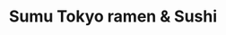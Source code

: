 ---
layout: place
title: "Sumu Tokyo ramen & Sushi"
permalink: /illinois/chicago/sumu-tokyo-ramen-sushi.html
stateAbbr: IL
stateName: Illinois
cityName: Chicago
place_id: ChIJSwc5RmUtDogRzk1BJTszG8U
photos:
  - name: >-
      places/ChIJSwc5RmUtDogRzk1BJTszG8U/photos/AeeoHcLFPbmhUiNrBrGN1bcVEFwNTaxW9UNpFfUQXM6DJLrcfjbx8cnBigqlXo2T7cq79EpBb9WCPDwCh2I51_FvZRHNnOfJJLKCnG_98bau60XNAzGO5hbs--MctPk-SOjz1UtDLMUc8grsnr5yy1Um4IRdlXI8BjyPUA1fHWRTkQX-7OomDsOpcGoq8sFNp4bcUkptOwa5Bl24-sHE4c1jyDLqVsPjn59SCyjICGq2eXvt2_NcqBATWVt89M0twRieWovkiwLbSwPlFo1s4ZDHa-bV7afw3IdYe3cnJTR3r_XDNg
    widthPx: 4366
    heightPx: 3967
    authorAttributions:
      - displayName: Sumu Tokyo ramen & Sushi
        uri: https://maps.google.com/maps/contrib/111258470481263425297
        photoUri: >-
          https://lh3.googleusercontent.com/a-/ALV-UjV12QEC-CZ85tmvuiu1z3yXDCtBY6zmXH0SSN2mhyzBPfGeUNg=s100-p-k-no-mo
    flagContentUri: >-
      https://www.google.com/local/imagery/report/?cb_client=maps_api_places.places_api&image_key=!1e10!2sAF1QipOtajm26KaYl72uXSWQE5kYGsW-N4ttA5BiHaHj&hl=en-US
    googleMapsUri: >-
      https://www.google.com/maps/place//data=!3m4!1e2!3m2!1sAF1QipOtajm26KaYl72uXSWQE5kYGsW-N4ttA5BiHaHj!2e10!4m2!3m1!1s0x880e2d654639074b:0xc51b333b25414dce
  - name: >-
      places/ChIJSwc5RmUtDogRzk1BJTszG8U/photos/AeeoHcL8X8astR7PmiYVo5lThu9LVP1kavLJ5o3RLJhZb7StdSv86KgkrgUNIjzDsWPMK11yFYwNRqUug_-N1AHs2uH2r3EkJ6AGYzIiskBUkApN9HYoZ2I7ECcIsxk-dmLE5qFjuOZoZV4EniarzrkrjOHIbY-OIjYoy-hY3UwC4R0lm6v7FZ1GQ6TFZ1oY_r1sZRx0czB1uQJI_yTifhjYKJRonqCt6YkYNbgKJn6hmRpXkpKwlNnS1imQfTr5zH_c63IMoIMdMr8kyqy-XUUkmpetVz_0LCtzEE5w2KL_elAXrA
    widthPx: 4800
    heightPx: 3200
    authorAttributions:
      - displayName: Sumu Tokyo ramen & Sushi
        uri: https://maps.google.com/maps/contrib/111258470481263425297
        photoUri: >-
          https://lh3.googleusercontent.com/a-/ALV-UjV12QEC-CZ85tmvuiu1z3yXDCtBY6zmXH0SSN2mhyzBPfGeUNg=s100-p-k-no-mo
    flagContentUri: >-
      https://www.google.com/local/imagery/report/?cb_client=maps_api_places.places_api&image_key=!1e10!2sAF1QipPeMupFSNHhy0mrN4FSSS_PWeAtZ6GACr82cGgv&hl=en-US
    googleMapsUri: >-
      https://www.google.com/maps/place//data=!3m4!1e2!3m2!1sAF1QipPeMupFSNHhy0mrN4FSSS_PWeAtZ6GACr82cGgv!2e10!4m2!3m1!1s0x880e2d654639074b:0xc51b333b25414dce
  - name: >-
      places/ChIJSwc5RmUtDogRzk1BJTszG8U/photos/AeeoHcIUq3azV6liK6KRohAIXaTaCsMs09CZCQwx9tKByXL0OPMBfk0URXITAVHazXQjOGI5_IE6yplJXG5x3TGPWOSXWBIDdZ3zeTDn2MY3sT9G9Nooa3Gutrqe0FJQY2X3CF7v8cSHJxJqO4CrX7TNh6wLErS90SWbN_FzE51DNmpvdtDrLh_kfAViKP57wfrppjZ0tvfPbbCVFGfnSSRHK1m8-8gqrscqC5_15IOME3zn5vyxPn3MLeUo7Vzw-e0orY1384zNcHWcoIee2vew3I3kBeNNgw0t45slz0m_70bYzQ
    widthPx: 3000
    heightPx: 4000
    authorAttributions:
      - displayName: Sumu Tokyo ramen & Sushi
        uri: https://maps.google.com/maps/contrib/111258470481263425297
        photoUri: >-
          https://lh3.googleusercontent.com/a-/ALV-UjV12QEC-CZ85tmvuiu1z3yXDCtBY6zmXH0SSN2mhyzBPfGeUNg=s100-p-k-no-mo
    flagContentUri: >-
      https://www.google.com/local/imagery/report/?cb_client=maps_api_places.places_api&image_key=!1e10!2sAF1QipNikKB8LmbEmj6LYmE-fNh0lEuRCS4Dp0By_-63&hl=en-US
    googleMapsUri: >-
      https://www.google.com/maps/place//data=!3m4!1e2!3m2!1sAF1QipNikKB8LmbEmj6LYmE-fNh0lEuRCS4Dp0By_-63!2e10!4m2!3m1!1s0x880e2d654639074b:0xc51b333b25414dce
  - name: >-
      places/ChIJSwc5RmUtDogRzk1BJTszG8U/photos/AeeoHcJHXguy9hphHqmAidhFVQ_rrI_FTKsMGaNeY7jLXtynuafwlqfup0JRecbLRb5WXndhnSwq7U8TFkTQQrLpAjdlkkBOx1A4ypLEHxt__R79qESpGWzbRrUryoVm-ZHizgcKX6oTxQw_DtGG2jy5p9e86xbRVqwdHlbUB_ucBtuLMTm-gJEAJuhrCRC72GANoY74o-quAghfvuHY9HpoPiea3vFCBshK81CK3XGcAG8FDJUlOPG-k_l29Ghomkl85PsqB1xaQdFtQyyTKNTJ-ognxuWLBmZUjuSPxkZDPEUrwWpiCcQIwDe9hQCnQ4MFwKguzA7u3Xaz5GTFeUh3QkqVUJ3bdpfCwYUgtemsvrRO58uHE-AXUL7zhrQtbc0E1D7eMkxOWwCEjSPvcHcvbpHE5-PQYhi4mcnfiw02vkk97w
    widthPx: 3024
    heightPx: 4032
    authorAttributions:
      - displayName: Claire Hess
        uri: https://maps.google.com/maps/contrib/113312362196581572559
        photoUri: >-
          https://lh3.googleusercontent.com/a-/ALV-UjX6I8B5KXni0u52xnofMxTj96Th6SSEDLNDGQ5_crpaBdmJbkcm=s100-p-k-no-mo
    flagContentUri: >-
      https://www.google.com/local/imagery/report/?cb_client=maps_api_places.places_api&image_key=!1e10!2sCIHM0ogKEICAgIC346bzIg&hl=en-US
    googleMapsUri: >-
      https://www.google.com/maps/place//data=!3m4!1e2!3m2!1sCIHM0ogKEICAgIC346bzIg!2e10!4m2!3m1!1s0x880e2d654639074b:0xc51b333b25414dce
  - name: >-
      places/ChIJSwc5RmUtDogRzk1BJTszG8U/photos/AeeoHcIQIy0KcTblBmfieiKtwm34dr235Pr1Pm2Gc8Y3yyu2P9phtPbobSTq5ihe7g_PMJlkLC50msbDoSwn-kEg2hboCOVLvra74J58FV4p0ZXtKnVR0kAD0uIJkaEfCNWNvMS4rFRKoA27IUCyYOPFAFbnq0bqd8Mc6MKREysPv0_pUl-9379E4F7ErKADnI3kaH7XUcWL5HplKbWm8Undo8RwqtlK2gLHeINJGslf1t3e3R1aCH8HG9xJ5TatQu9ATiTwRWWFe_zSzhLCngxHb-6Neofx55dnOw_IXToOtz9Pvx-EJZ6-UuIZeewrF0c3SSk0eYuEXxb6a4S4UbrwklKEV35XdM3Lo25CEgjacOygyswA2tW74_gki1QUCmT-jvQclnsBnJuQCp46yFHh6OpiIV3_1FAJkUP8OuA7313LDOY
    widthPx: 3024
    heightPx: 4032
    authorAttributions:
      - displayName: Rodrigo A. Galdámez
        uri: https://maps.google.com/maps/contrib/111412611772566330602
        photoUri: >-
          https://lh3.googleusercontent.com/a-/ALV-UjUHlLyW9Mlt96ViZQ0ziK2FZO0HX0uJQ_zfyGBxES0R4u3fYIvO=s100-p-k-no-mo
    flagContentUri: >-
      https://www.google.com/local/imagery/report/?cb_client=maps_api_places.places_api&image_key=!1e10!2sCIHM0ogKEICAgIDHxfuHsAE&hl=en-US
    googleMapsUri: >-
      https://www.google.com/maps/place//data=!3m4!1e2!3m2!1sCIHM0ogKEICAgIDHxfuHsAE!2e10!4m2!3m1!1s0x880e2d654639074b:0xc51b333b25414dce
  - name: >-
      places/ChIJSwc5RmUtDogRzk1BJTszG8U/photos/AeeoHcI2wdLWVeyc5zWkCANP1_NM9yKL5C2r5Nm-Sdhif2c68avyS1IE_x5gt4KcmPyKiTbbftoRH2u3SjQ-w1kD1S09_odi34uglHfNUPJEV8i0fDqLGNTWZeADqaKZgd_UFCnU_a_Pjh143ACahBARMFE8b1EZvbYHVX-K0zfdNG_aCc4D5XFSkVpcrti7enZRqsdhyXiKKiv_5rfbUgQj7ByGy9A03vGDcY9yLfbr9sDX3XbX7_kBNtsC7I18GWFRFYOnNgjBKjFZGTkGw6UpXpvZadBShV4lm8XVMoVQfQ6fimYAY4jlxL3rTlJC_9ugz-9Da73l80z_IUIKVBFCnqdb1nl8nZZszm_gKYQrUqdF2vJEoyNwHdU_2zmyjyjD-I5tBI3_ziaRiGrkEEOfkOOqB29a95PUGAJSGxBXuf4qcnDg
    widthPx: 4080
    heightPx: 3072
    authorAttributions:
      - displayName: Annette Rogotowicz
        uri: https://maps.google.com/maps/contrib/105052320062923692084
        photoUri: >-
          https://lh3.googleusercontent.com/a/ACg8ocJIxEL9Hbxok_uyOEzdVN24uulgXkBd7uw7o9vM9vZCr00kzg=s100-p-k-no-mo
    flagContentUri: >-
      https://www.google.com/local/imagery/report/?cb_client=maps_api_places.places_api&image_key=!1e10!2sCIHM0ogKEICAgIDzv4fXuQE&hl=en-US
    googleMapsUri: >-
      https://www.google.com/maps/place//data=!3m4!1e2!3m2!1sCIHM0ogKEICAgIDzv4fXuQE!2e10!4m2!3m1!1s0x880e2d654639074b:0xc51b333b25414dce
  - name: >-
      places/ChIJSwc5RmUtDogRzk1BJTszG8U/photos/AeeoHcIuWqlNAypM7j9bwVHNudNlC6L4UsGqVckVrEyHDwqo7YcQql9bshY568GU0IwR5T9N7SUZ25WDBKWOhKxnRHaFbmQijpNUpERFolDogo4dd-EO2A6rlhwOxHdz_awTPL5fJYH1KEKdUhRXVEfdYJUcZcNoK4Qzfoy-P9MoXfm9_41o5d1X96pIWPS3uRN_4aczsvoK9VB1nnN5GMDcAxqcz4MYgiHapwHZ1UbVs0jHjlzqdb2YCwdfrS0p-_N_sR0BvuPaYD00pwJdDGgHGFPpBEPVuQOCv2ajfjyvTrSJ2VdYvVlsjPdrbgEAOdnk9WJW4XarNJMprdhlgNTlp4dXxZsyfb-qUuF2F3Rly3ILC05zsmPJGeJu1O4lTHwbHnwWTGq80Ji2lAUqQiWNJjLWb1MtOAggVocD0RRBOp0
    widthPx: 4000
    heightPx: 3000
    authorAttributions:
      - displayName: Nicholas Todd
        uri: https://maps.google.com/maps/contrib/102165344924309222488
        photoUri: >-
          https://lh3.googleusercontent.com/a-/ALV-UjXBXI6sC_fa56ZgdhkZdQbAbb01lqN1aGWhpJBcJ4dfxRRJznsgVA=s100-p-k-no-mo
    flagContentUri: >-
      https://www.google.com/local/imagery/report/?cb_client=maps_api_places.places_api&image_key=!1e10!2sCIHM0ogKEICAgICZz8e5KQ&hl=en-US
    googleMapsUri: >-
      https://www.google.com/maps/place//data=!3m4!1e2!3m2!1sCIHM0ogKEICAgICZz8e5KQ!2e10!4m2!3m1!1s0x880e2d654639074b:0xc51b333b25414dce
  - name: >-
      places/ChIJSwc5RmUtDogRzk1BJTszG8U/photos/AeeoHcKKo1FrDI3p3xyMn1eG4LQzXnvgnUVbwcmtoXvC9PhEZrtByqj-_EU8ziKmYVbP_La1MsNa5s-x3eDoBtm_w0bhERYzRe4mY2GygnqEUO4qqNORQcuq_BZ-CDYecyqiLtjzNwrY83TcA104iDSVPntvumnFrAk_iLdU95jgX-hShxU14aq6fkZucyR93qPLlrx5VvVSFF4ZyqDTTaIL-ZnOlvwHCszVLkVLXlts7yqlM3egfISyq3--r6-umAPOc_rwUdd-za9EJM39QLpp1OBjPBAJzvHKoHmD24bShwgP9RR3wFOFqV7FQFTRHnzRr9Azcllt40Lr6bSR2ZB3eNbLPX7B9X1-odOdEfbCuatQ4uyfDmtij3Y0wwCBbMLVuunrKIarbid4LBm001I4Itpnmm1J1uDNY8bPCgozpjA
    widthPx: 4032
    heightPx: 3024
    authorAttributions:
      - displayName: Chris N
        uri: https://maps.google.com/maps/contrib/111024501484529845044
        photoUri: >-
          https://lh3.googleusercontent.com/a/ACg8ocJivZBaYdXZdYjUaA7SbqWMt_ZbJISFY_xtPpAGEeQorXPBuQ=s100-p-k-no-mo
    flagContentUri: >-
      https://www.google.com/local/imagery/report/?cb_client=maps_api_places.places_api&image_key=!1e10!2sCIHM0ogKEICAgID105GbNg&hl=en-US
    googleMapsUri: >-
      https://www.google.com/maps/place//data=!3m4!1e2!3m2!1sCIHM0ogKEICAgID105GbNg!2e10!4m2!3m1!1s0x880e2d654639074b:0xc51b333b25414dce
  - name: >-
      places/ChIJSwc5RmUtDogRzk1BJTszG8U/photos/AeeoHcLUza1LRgWGm4bx9xpDlkjktGeMeBD0Axq_OFELZSqRa3hHX1xok3bKRm8bslggqiZr_sf8bkhK29Ox5z5RrHo1A6obfB6RHGKrtJLc5p26jdpJsUfDaLiWUK5bNtq-7P4Jo5ElQ9ggnR7ADPrLRzJblGIb2TnXcKxjf58r5z9fzGaLrPCtpYAuxkT8l2tU4enofu4I4MgC6M0BZJkCATWDkF8iVsU_BGmcMGJAIwYsuCPaa479DCNl6Co6YNIaoVYg69HfZSq-dbV6_3IYBknejMIRgRfSNiUo3e4MKisc5dJ__t7ED_XcBPDEY-HyMnnPJ7sL1a2mqg557E1ygPKvu0bkpE4CAi1GcNKCdwMSOUZnmp3j28hOIAao5qXtfuZsBLZGReHcpsxRafzJnm9KA5pb6Eg9txb38QzwAoadW_wi
    widthPx: 3024
    heightPx: 4032
    authorAttributions:
      - displayName: Ivan Corona
        uri: https://maps.google.com/maps/contrib/103240619605388343648
        photoUri: >-
          https://lh3.googleusercontent.com/a-/ALV-UjXIcSjiixMrAXgpUSrMPa_fRgxn0LtlASZB7FQWQenOoqkBa7Ge=s100-p-k-no-mo
    flagContentUri: >-
      https://www.google.com/local/imagery/report/?cb_client=maps_api_places.places_api&image_key=!1e10!2sCIHM0ogKEICAgIDRnNqArQE&hl=en-US
    googleMapsUri: >-
      https://www.google.com/maps/place//data=!3m4!1e2!3m2!1sCIHM0ogKEICAgIDRnNqArQE!2e10!4m2!3m1!1s0x880e2d654639074b:0xc51b333b25414dce
  - name: >-
      places/ChIJSwc5RmUtDogRzk1BJTszG8U/photos/AeeoHcJd1lsr0OYJvbTzCG32fjXApPrtcqJUe5co5VbYxoQtHr_84T1iRg90dsfLIXibOzZ4UvbDjAJI3ZiAefSg-iDpnsk7b94LMKA4w_3SjmgfUH4rXYfkWFDAcMvMhMDVx8cTiXBMvDdDrNTk9f3BmVtJg-GJ-LrduQNWOxrRl0Ahwt7iTB3btj28ZneaQHB4mHflwHDglTg8YmC9KHyWBMD3JKVBU6bgXvoUUVlaozn7I1QZqGicSzp6rgPjYUo8CJIy48UBUv_7cmEJUCNUoUNMzdRJ5Qd4Ec5mYSPP38_iNR0nbaDzpYY8NHwzzRGf2tQ6s_j2gtN6Gqlr-N3NbkpyevTFdLHBqpsUKLBgr1GsQY7pt5XRx8Hj_ovskUbx9lqoAh61s0v4hMnYhm_LyjIprRfuFdW3dL_HUgAlYFMbggRP
    widthPx: 3024
    heightPx: 4032
    authorAttributions:
      - displayName: Philip Quan
        uri: https://maps.google.com/maps/contrib/114677129849620231519
        photoUri: >-
          https://lh3.googleusercontent.com/a/ACg8ocKTo8FPJEW60VcFpSJ-slqxvCWWOYuoyB42m9N65Hv_06DHQw=s100-p-k-no-mo
    flagContentUri: >-
      https://www.google.com/local/imagery/report/?cb_client=maps_api_places.places_api&image_key=!1e10!2sCIHM0ogKEICAgICKt4WK2gE&hl=en-US
    googleMapsUri: >-
      https://www.google.com/maps/place//data=!3m4!1e2!3m2!1sCIHM0ogKEICAgICKt4WK2gE!2e10!4m2!3m1!1s0x880e2d654639074b:0xc51b333b25414dce
address: 1131 W Madison St, Chicago, IL 60607, USA
street: 1131 W Madison St
city: Chicago
state: IL
zip: '60607'
country: USA
neighborhood: West Loop
latitude: '41.881523'
longitude: '-87.655536'
accessibility_options:
  wheelchairAccessibleEntrance: true
business_status: CLOSED_PERMANENTLY
name: Sumu Tokyo ramen & Sushi
google_maps_links:
  directionsUri: >-
    https://www.google.com/maps/dir//''/data=!4m7!4m6!1m1!4e2!1m2!1m1!1s0x880e2d654639074b:0xc51b333b25414dce!3e0
  placeUri: https://maps.google.com/?cid=14203002178964114894
  writeAReviewUri: >-
    https://www.google.com/maps/place//data=!4m3!3m2!1s0x880e2d654639074b:0xc51b333b25414dce!12e1
  reviewsUri: >-
    https://www.google.com/maps/place//data=!4m4!3m3!1s0x880e2d654639074b:0xc51b333b25414dce!9m1!1b1
  photosUri: >-
    https://www.google.com/maps/place//data=!4m3!3m2!1s0x880e2d654639074b:0xc51b333b25414dce!10e5
primary_type: Japanese Restaurant
opening_hours:
  regular: null
  current: null
secondary_opening_hours:
  regular:
    weekdayDescriptions: null
    type: null
  current:
    weekdayDescriptions: null
    type: null
phone: (312) 997-9988
price_level: PRICE_LEVEL_MODERATE
price_range: $10 &ndash; $20
rating: '4.3'
rating_count: 305
website: http://www.sumuramen.com/
description: >-
  Relaxed Japanese spot serving homemade ramen noodles & other classics in a
  narrow, dimly lit space.
reviews:
  - name: >-
      places/ChIJSwc5RmUtDogRzk1BJTszG8U/reviews/ChdDSUhNMG9nS0VJQ0FnTURBcnJQNzlBRRAB
    relativePublishTimeDescription: 2 months ago
    rating: 4
    text:
      text: >-
        Had very friendly staff. We encountered an issue but the staff promptly
        addressed it and comped our order 20% and gave us free dessert. That was
        a nice addition. Food is regular American style Japanese ramen and
        sushi. They put a LOT of sauce with the sushi, like an art design of
        sorts. I would eat here again
      languageCode: en
    originalText:
      text: >-
        Had very friendly staff. We encountered an issue but the staff promptly
        addressed it and comped our order 20% and gave us free dessert. That was
        a nice addition. Food is regular American style Japanese ramen and
        sushi. They put a LOT of sauce with the sushi, like an art design of
        sorts. I would eat here again
      languageCode: en
    authorAttribution:
      displayName: Jasmine Neuser
      uri: https://www.google.com/maps/contrib/112618972879389892724/reviews
      photoUri: >-
        https://lh3.googleusercontent.com/a-/ALV-UjV7xUTBMSP_RP-KRT3ySe_u6WaNoUXABEfmvaOFizkyCQnz1uFI=s128-c0x00000000-cc-rp-mo-ba2
    publishTime: '2025-02-09T04:21:23.134148Z'
    flagContentUri: >-
      https://www.google.com/local/review/rap/report?postId=ChdDSUhNMG9nS0VJQ0FnTURBcnJQNzlBRRAB&d=17924085&t=1
    googleMapsUri: >-
      https://www.google.com/maps/reviews/data=!4m6!14m5!1m4!2m3!1sChdDSUhNMG9nS0VJQ0FnTURBcnJQNzlBRRAB!2m1!1s0x880e2d654639074b:0xc51b333b25414dce
  - name: >-
      places/ChIJSwc5RmUtDogRzk1BJTszG8U/reviews/ChdDSUhNMG9nS0VJQ0FnSURmdFpUU3ZnRRAB
    relativePublishTimeDescription: 3 months ago
    rating: 5
    text:
      text: >-
        We are color cocktail factory believe in supporting other local small
        businesses. This spot is an absolute gem. With a very low-key
        environment. Good food and amazing presentation. We had absolutely no
        complaints!
      languageCode: en
    originalText:
      text: >-
        We are color cocktail factory believe in supporting other local small
        businesses. This spot is an absolute gem. With a very low-key
        environment. Good food and amazing presentation. We had absolutely no
        complaints!
      languageCode: en
    authorAttribution:
      displayName: Customer Support
      uri: https://www.google.com/maps/contrib/105335586969501002967/reviews
      photoUri: >-
        https://lh3.googleusercontent.com/a-/ALV-UjWGqH4dWtAp6R6VGrxMm0WbtunALbx8HbHvjb_tsBqYFszZLKoc=s128-c0x00000000-cc-rp-mo-ba2
    publishTime: '2025-01-08T22:39:19.789891Z'
    flagContentUri: >-
      https://www.google.com/local/review/rap/report?postId=ChdDSUhNMG9nS0VJQ0FnSURmdFpUU3ZnRRAB&d=17924085&t=1
    googleMapsUri: >-
      https://www.google.com/maps/reviews/data=!4m6!14m5!1m4!2m3!1sChdDSUhNMG9nS0VJQ0FnSURmdFpUU3ZnRRAB!2m1!1s0x880e2d654639074b:0xc51b333b25414dce
  - name: >-
      places/ChIJSwc5RmUtDogRzk1BJTszG8U/reviews/ChZDSUhNMG9nS0VJQ0FnTUNBaWJYak1BEAE
    relativePublishTimeDescription: 2 months ago
    rating: 5
    text:
      text: >-
        The food was reallly good , The calamari and sushi was really fresh. The
        ramen was very good as well, good flavor . Everything came out in a good
        time matter , servers were all very nice . Will definitely come back
        soon.
      languageCode: en
    originalText:
      text: >-
        The food was reallly good , The calamari and sushi was really fresh. The
        ramen was very good as well, good flavor . Everything came out in a good
        time matter , servers were all very nice . Will definitely come back
        soon.
      languageCode: en
    authorAttribution:
      displayName: Julissa Bermejo
      uri: https://www.google.com/maps/contrib/108473454866762482627/reviews
      photoUri: >-
        https://lh3.googleusercontent.com/a-/ALV-UjUsRP2YFfgRuQxyN3v5EHVl-vMgjpvAfZQe-r6GqqMsegAPLcM=s128-c0x00000000-cc-rp-mo
    publishTime: '2025-02-02T00:03:35.738670Z'
    flagContentUri: >-
      https://www.google.com/local/review/rap/report?postId=ChZDSUhNMG9nS0VJQ0FnTUNBaWJYak1BEAE&d=17924085&t=1
    googleMapsUri: >-
      https://www.google.com/maps/reviews/data=!4m6!14m5!1m4!2m3!1sChZDSUhNMG9nS0VJQ0FnTUNBaWJYak1BEAE!2m1!1s0x880e2d654639074b:0xc51b333b25414dce
  - name: >-
      places/ChIJSwc5RmUtDogRzk1BJTszG8U/reviews/ChZDSUhNMG9nS0VJQ0FnTURncWVtOUl3EAE
    relativePublishTimeDescription: a month ago
    rating: 4
    text:
      text: >-
        ordered a chicken miso ramen and a pork spicy shio ramen. The miso
        chicken ramen had less flavor but the chicken did not taste like
        chicken. it tasted like pork. However the pork was fantabulous! The fat
        on it was rendered perfectly! I normally dont like pork ramen but this
        one was outstanding. We also ordered the crab Rangoon. it was delicately
        crunchy. The filling was creamy and delicious. paired well with the
        sweet sauce. The host that sat us and got our order was upset that we
        did not want to sit by the door. And we think he did not get our order
        right. We think he gave us two pork bowls. The music was really loud so
        made it difficult to talk. will definitely be coming back for that pork
        though!
      languageCode: en
    originalText:
      text: >-
        ordered a chicken miso ramen and a pork spicy shio ramen. The miso
        chicken ramen had less flavor but the chicken did not taste like
        chicken. it tasted like pork. However the pork was fantabulous! The fat
        on it was rendered perfectly! I normally dont like pork ramen but this
        one was outstanding. We also ordered the crab Rangoon. it was delicately
        crunchy. The filling was creamy and delicious. paired well with the
        sweet sauce. The host that sat us and got our order was upset that we
        did not want to sit by the door. And we think he did not get our order
        right. We think he gave us two pork bowls. The music was really loud so
        made it difficult to talk. will definitely be coming back for that pork
        though!
      languageCode: en
    authorAttribution:
      displayName: Eunice Ramirez
      uri: https://www.google.com/maps/contrib/110766336605489948289/reviews
      photoUri: >-
        https://lh3.googleusercontent.com/a-/ALV-UjWi6t6lFMPrUpR37OyHmvcaWvS5uumQ-7d7D5QRhWJqTVdFUej8=s128-c0x00000000-cc-rp-mo-ba4
    publishTime: '2025-02-25T19:25:52.647408Z'
    flagContentUri: >-
      https://www.google.com/local/review/rap/report?postId=ChZDSUhNMG9nS0VJQ0FnTURncWVtOUl3EAE&d=17924085&t=1
    googleMapsUri: >-
      https://www.google.com/maps/reviews/data=!4m6!14m5!1m4!2m3!1sChZDSUhNMG9nS0VJQ0FnTURncWVtOUl3EAE!2m1!1s0x880e2d654639074b:0xc51b333b25414dce
  - name: >-
      places/ChIJSwc5RmUtDogRzk1BJTszG8U/reviews/ChdDSUhNMG9nS0VJQ0FnSUMzNDZiemdnRRAB
    relativePublishTimeDescription: 5 months ago
    rating: 4
    text:
      text: >-
        Came in for lunch and was seated immediately, they have a really big
        menu of sushi and ramen. The food was good and the presentation was very
        pretty! Waitress was nice and friendly, although we felt slightly
        rushed. I’d recommend coming in for their lunch special
      languageCode: en
    originalText:
      text: >-
        Came in for lunch and was seated immediately, they have a really big
        menu of sushi and ramen. The food was good and the presentation was very
        pretty! Waitress was nice and friendly, although we felt slightly
        rushed. I’d recommend coming in for their lunch special
      languageCode: en
    authorAttribution:
      displayName: Claire Hess
      uri: https://www.google.com/maps/contrib/113312362196581572559/reviews
      photoUri: >-
        https://lh3.googleusercontent.com/a-/ALV-UjX6I8B5KXni0u52xnofMxTj96Th6SSEDLNDGQ5_crpaBdmJbkcm=s128-c0x00000000-cc-rp-mo-ba4
    publishTime: '2024-11-08T19:07:51.289681Z'
    flagContentUri: >-
      https://www.google.com/local/review/rap/report?postId=ChdDSUhNMG9nS0VJQ0FnSUMzNDZiemdnRRAB&d=17924085&t=1
    googleMapsUri: >-
      https://www.google.com/maps/reviews/data=!4m6!14m5!1m4!2m3!1sChdDSUhNMG9nS0VJQ0FnSUMzNDZiemdnRRAB!2m1!1s0x880e2d654639074b:0xc51b333b25414dce
parking_options:
  freeStreetParking: true
payment_options:
  acceptsCashOnly: false
allow_dogs: null
curbside_pickup: null
delivery: true
dine_in: true
good_for_children: true
good_for_groups: null
good_for_sports: null
live_music: false
menu_for_children: null
outdoor_seating: false
reservable: null
restroom: true
serves_beer: true
serves_breakfast: null
serves_brunch: null
serves_cocktails: true
serves_coffee: null
serves_dinner: true
serves_dessert: true
serves_lunch: true
serves_vegetarian_food: null
serves_wine: true
takeout: true

---